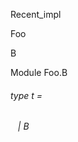Recent_impl

Foo

B

Module Foo.B

<a id="type-t"></a>

###### type t =

<a id="type-t.B"></a>

######    | B